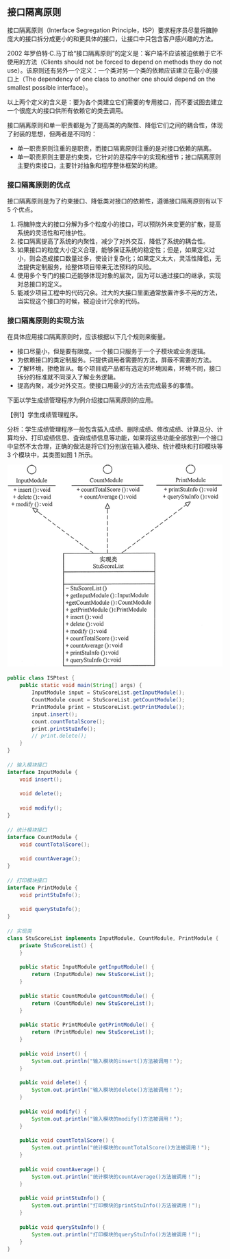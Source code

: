 ## 接口隔离原则

接口隔离原则（Interface Segregation Principle，ISP）要求程序员尽量将臃肿庞大的接口拆分成更小的和更具体的接口，让接口中只包含客户感兴趣的方法。

2002 年罗伯特·C.马丁给“接口隔离原则”的定义是：客户端不应该被迫依赖于它不使用的方法（Clients should not be forced to depend on methods they do not use）。该原则还有另外一个定义：一个类对另一个类的依赖应该建立在最小的接口上（The dependency of one class to another one should depend on the smallest possible interface）。

以上两个定义的含义是：要为各个类建立它们需要的专用接口，而不要试图去建立一个很庞大的接口供所有依赖它的类去调用。

接口隔离原则和单一职责都是为了提高类的内聚性、降低它们之间的耦合性，体现了封装的思想，但两者是不同的：

- 单一职责原则注重的是职责，而接口隔离原则注重的是对接口依赖的隔离。
- 单一职责原则主要是约束类，它针对的是程序中的实现和细节；接口隔离原则主要约束接口，主要针对抽象和程序整体框架的构建。

### 接口隔离原则的优点

接口隔离原则是为了约束接口、降低类对接口的依赖性，遵循接口隔离原则有以下 5 个优点。

1. 将臃肿庞大的接口分解为多个粒度小的接口，可以预防外来变更的扩散，提高系统的灵活性和可维护性。
2. 接口隔离提高了系统的内聚性，减少了对外交互，降低了系统的耦合性。
3. 如果接口的粒度大小定义合理，能够保证系统的稳定性；但是，如果定义过小，则会造成接口数量过多，使设计复杂化；如果定义太大，灵活性降低，无法提供定制服务，给整体项目带来无法预料的风险。
4. 使用多个专门的接口还能够体现对象的层次，因为可以通过接口的继承，实现对总接口的定义。
5. 能减少项目工程中的代码冗余。过大的大接口里面通常放置许多不用的方法，当实现这个接口的时候，被迫设计冗余的代码。

### 接口隔离原则的实现方法

在具体应用接口隔离原则时，应该根据以下几个规则来衡量。

- 接口尽量小，但是要有限度。一个接口只服务于一个子模块或业务逻辑。
- 为依赖接口的类定制服务。只提供调用者需要的方法，屏蔽不需要的方法。
- 了解环境，拒绝盲从。每个项目或产品都有选定的环境因素，环境不同，接口拆分的标准就不同深入了解业务逻辑。
- 提高内聚，减少对外交互。使接口用最少的方法去完成最多的事情。

下面以学生成绩管理程序为例介绍接口隔离原则的应用。

【例1】学生成绩管理程序。

分析：学生成绩管理程序一般包含插入成绩、删除成绩、修改成绩、计算总分、计算均分、打印成绩信息、査询成绩信息等功能，如果将这些功能全部放到一个接口中显然不太合理，正确的做法是将它们分别放在输入模块、统计模块和打印模块等 3 个模块中，其类图如图 1 所示。

![](../imgs/1902/02193-1Q113141Q0X3.gif)

```java
public class ISPtest {
	public static void main(String[] args) {
		InputModule input = StuScoreList.getInputModule();
		CountModule count = StuScoreList.getCountModule();
		PrintModule print = StuScoreList.getPrintModule();
		input.insert();
		count.countTotalScore();
		print.printStuInfo();
		// print.delete();
	}
}

// 输入模块接口
interface InputModule {
	void insert();

	void delete();

	void modify();
}

// 统计模块接口
interface CountModule {
	void countTotalScore();

	void countAverage();
}

// 打印模块接口
interface PrintModule {
	void printStuInfo();

	void queryStuInfo();
}

// 实现类
class StuScoreList implements InputModule, CountModule, PrintModule {
	private StuScoreList() {
	}

	public static InputModule getInputModule() {
		return (InputModule) new StuScoreList();
	}

	public static CountModule getCountModule() {
		return (CountModule) new StuScoreList();
	}

	public static PrintModule getPrintModule() {
		return (PrintModule) new StuScoreList();
	}

	public void insert() {
		System.out.println("输入模块的insert()方法被调用！");
	}

	public void delete() {
		System.out.println("输入模块的delete()方法被调用！");
	}

	public void modify() {
		System.out.println("输入模块的modify()方法被调用！");
	}

	public void countTotalScore() {
		System.out.println("统计模块的countTotalScore()方法被调用！");
	}

	public void countAverage() {
		System.out.println("统计模块的countAverage()方法被调用！");
	}

	public void printStuInfo() {
		System.out.println("打印模块的printStuInfo()方法被调用！");
	}

	public void queryStuInfo() {
		System.out.println("打印模块的queryStuInfo()方法被调用！");
	}
}
```



